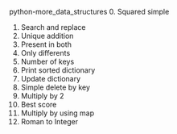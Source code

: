python-more_data_structures
0. Squared simple
1. Search and replace
2. Unique addition
3. Present in both
4. Only differents
5. Number of keys
6. Print sorted dictionary
7. Update dictionary
8. Simple delete by key
9. Multiply by 2
10. Best score
11. Multiply by using map
12. Roman to Integer
